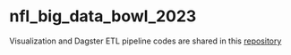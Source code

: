 # nfl_big_data_bowl_2023

Visualization and Dagster ETL pipeline codes are shared in this [repository](https://github.com/Llenar70/NFL-BDA-2023)